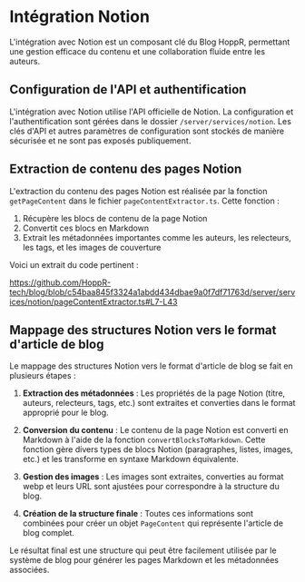 # Intégration Notion

L'intégration avec Notion est un composant clé du Blog HoppR, permettant une gestion efficace du contenu et une collaboration fluide entre les auteurs.

## Configuration de l'API et authentification

L'intégration avec Notion utilise l'API officielle de Notion. La configuration et l'authentification sont gérées dans le dossier `/server/services/notion`. Les clés d'API et autres paramètres de configuration sont stockés de manière sécurisée et ne sont pas exposés publiquement.

## Extraction de contenu des pages Notion

L'extraction du contenu des pages Notion est réalisée par la fonction `getPageContent` dans le fichier `pageContentExtractor.ts`. Cette fonction :

1. Récupère les blocs de contenu de la page Notion
2. Convertit ces blocs en Markdown
3. Extrait les métadonnées importantes comme les auteurs, les relecteurs, les tags, et les images de couverture

Voici un extrait du code pertinent :

https://github.com/HoppR-tech/blog/blob/c54baa845f3324a1abdd434dbae9a0f7df71763d/server/services/notion/pageContentExtractor.ts#L7-L43

## Mappage des structures Notion vers le format d'article de blog

Le mappage des structures Notion vers le format d'article de blog se fait en plusieurs étapes :

1. **Extraction des métadonnées** : Les propriétés de la page Notion (titre, auteurs, relecteurs, tags, etc.) sont extraites et converties dans le format approprié pour le blog.

2. **Conversion du contenu** : Le contenu de la page Notion est converti en Markdown à l'aide de la fonction `convertBlocksToMarkdown`. Cette fonction gère divers types de blocs Notion (paragraphes, listes, images, etc.) et les transforme en syntaxe Markdown équivalente.

3. **Gestion des images** : Les images sont extraites, converties au format webp et leurs URL sont ajustées pour correspondre à la structure du blog.

4. **Création de la structure finale** : Toutes ces informations sont combinées pour créer un objet `PageContent` qui représente l'article de blog complet.

Le résultat final est une structure qui peut être facilement utilisée par le système de blog pour générer les pages Markdown et les métadonnées associées.
